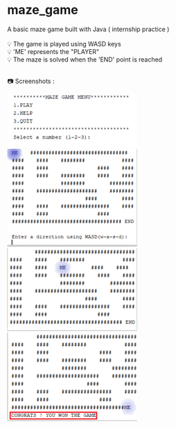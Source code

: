 # maze_game
A basic maze game built with Java ( internship practice ) <br><br>
💡 The game is played using WASD keys <br>
💡 'ME' represents the "PLAYER"  <br>
💡 The maze is solved when the 'END' point is reached <br><br>

📷 Screenshots : <br>

<img src="myMazeGame/images/n0.PNG" width="300">
<img src="myMazeGame/images/n1.PNG" width="300">
<img src="myMazeGame/images/n2.PNG" width="300">
<img src="myMazeGame/images/n3.PNG" width="300">





